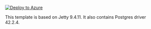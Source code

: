 [![Deploy to Azure](http://azuredeploy.net/deploybutton.png)](https://azuredeploy.net/)

This template is based on Jetty 9.4.11. It also contains Postgres driver 42.2.4.
